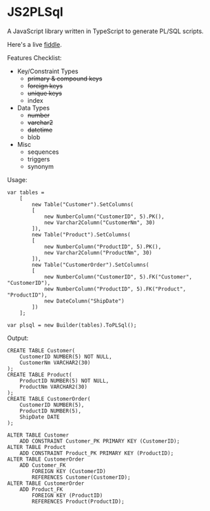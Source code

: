 JS2PLSql
========

A JavaScript library written in TypeScript to generate PL/SQL scripts. 

Here's a live <a target='_blank' href='http://jsfiddle.net/yuipcheng/AbfHB/'>fiddle</a>.

Features Checklist:
 - Key/Constraint Types
    - <del>primary & compound keys</del>
    - <del>foreign keys</del>
    - <del>unique keys</del>
    - index
 - Data Types
    - <del>number</del>
    - <del>varchar2</del>
    - <del>datetime</del>
    - blob
 - Misc
    - sequences
    - triggers
    - synonym

Usage:

    var tables =
        [
            new Table("Customer").SetColumns(
            [
                new NumberColumn("CustomerID", 5).PK(),
                new Varchar2Column("CustomerNm", 30)
            ]),
            new Table("Product").SetColumns(
            [
                new NumberColumn("ProductID", 5).PK(),
                new Varchar2Column("ProductNm", 30)
            ]),
            new Table("CustomerOrder").SetColumns(
            [
                new NumberColumn("CustomerID", 5).FK("Customer", "CustomerID"),
                new NumberColumn("ProductID", 5).FK("Product", "ProductID"),
                new DateColumn("ShipDate")
            ])
        ];

    var plsql = new Builder(tables).ToPLSql();
    
Output:

    CREATE TABLE Customer(
        CustomerID NUMBER(5) NOT NULL,
    	CustomerNm VARCHAR2(30)
    );
    CREATE TABLE Product(
    	ProductID NUMBER(5) NOT NULL,
    	ProductNm VARCHAR2(30)
    );
    CREATE TABLE CustomerOrder(
    	CustomerID NUMBER(5),
    	ProductID NUMBER(5),
    	ShipDate DATE
    );
    
    ALTER TABLE Customer
    	ADD CONSTRAINT Customer_PK PRIMARY KEY (CustomerID);
    ALTER TABLE Product
    	ADD CONSTRAINT Product_PK PRIMARY KEY (ProductID);
    ALTER TABLE CustomerOrder
    	ADD Customer_FK 
    		FOREIGN KEY (CustomerID) 
    		REFERENCES Customer(CustomerID);
    ALTER TABLE CustomerOrder
    	ADD Product_FK 
    		FOREIGN KEY (ProductID) 
    		REFERENCES Product(ProductID);

